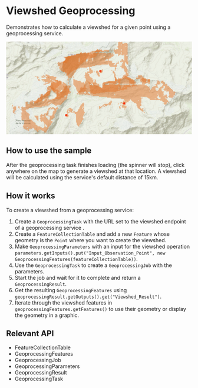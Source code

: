 <h1>Viewshed Geoprocessing</h1>

<p>Demonstrates how to calculate a viewshed for a given point using a geoprocessing service.</p>

<p><img src="ViewshedGeoprocessing.png"/></p>

<h2>How to use the sample</h2>

<p>After the geoprocessing task finishes loading (the spinner will stop), click anywhere on the map to generate a 
viewshed at that location. A viewshed will be calculated using the service's default distance of 15km.</p>

<h2>How it works</h2>

<p>To create a viewshed from a geoprocessing service:</p>

<ol>
    <li>Create a <code>GeoprocessingTask</code> with the URL set to the viewshed endpoint of a geoprocessing service
    .</li>
    <li>Create a <code>FeatureCollectionTable</code> and add a new <code>Feature</code> whose geometry is the 
    <code>Point</code> 
    where you want to create the viewshed.</li>
    <li>Make <code>GeoprocessingParameters</code> with an input for the viewshed operation <code>parameters.getInputs().put("Input_Observation_Point", new GeoprocessingFeatures(featureCollectionTable))</code>.</li>
    <li>Use the <code>GeoprocessingTask</code> to create a <code>GeoprocessingJob</code> with the parameters.</li>
    <li>Start the job and wait for it to complete and return a <code>GeoprocessingResult</code>.</li>
    <li>Get the resulting <code>GeoprocessingFeatures</code> using <code>geoprocessingResult.getOutputs().get("Viewshed_Result")</code>.</li>
    <li>Iterate through the viewshed features in <code>geoprocessingFeatures.getFeatures()</code> to use their 
    geometry or display the geometry in a graphic.</li>
</ol>

<h2>Relevant API</h2>

<ul>
    <li>FeatureCollectionTable</li>
    <li>GeoprocessingFeatures</li>
    <li>GeoprocessingJob</li>
    <li>GeoprocessingParameters</li>
    <li>GeoprocessingResult</li>
    <li>GeoprocessingTask</li>
</ul>
